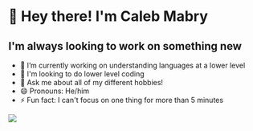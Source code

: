 # 👋 Hey there! I'm Caleb Mabry
## I'm always looking to work on something new
- 🌱 I’m currently working on understanding languages at a lower level
- 👯 I'm looking to do lower level coding
- 💬 Ask me about all of my different hobbies!
- 😄 Pronouns: He/him
- ⚡ Fun fact: I can't focus on one thing for more than 5 minutes

<img src="https://github-readme-stats.vercel.app/api?username=caleb-mabry&show_icons=true&count_private=true&include_all_commits=true&theme=cobalt" />
